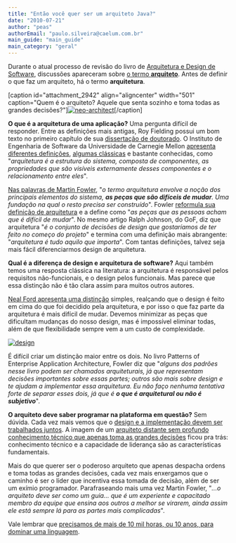 ```yaml
---
title: "Então você quer ser um arquiteto Java?"
date: "2010-07-21"
author: "peas"
authorEmail: "paulo.silveira@caelum.com.br"
main_guide: "main_guide"
main_category: "geral"
---
```


Durante o atual processo de revisão do livro de [Arquitetura e Design de Software](http://www.arquiteturajava.com.br), discussões apareceram sobre [o termo **arquiteto**](http://martinfowler.com/ieeeSoftware/whoNeedsArchitect.pdf). Antes de definir o que faz um arquiteto, há o termo **arquitetura**.

\[caption id="attachment\_2942" align="aligncenter" width="501" caption="Quem é o arquiteto? Aquele que senta sozinho e toma todas as grandes decisões?"\][![](https://blog.caelum.com.br/wp-content/uploads/2010/07/neo-architect.jpg "neo-architect")](https://blog.caelum.com.br/wp-content/uploads/2010/07/neo-architect.jpg)\[/caption\]

**O que é a arquitetura de uma aplicação?** Uma pergunta difícil de responder. Entre as definições mais antigas, Roy Fielding possui um bom texto no primeiro capítulo de sua [dissertação de doutorado](http://www.ics.uci.edu/~fielding/pubs/dissertation/software_arch.htm). O Instituto de Engenharia de Software da Universidade de Carnegie Mellon [apresenta diferentes definições](http://www.sei.cmu.edu/architecture/start/definitions.cfm), [algumas clássicas](http://www.sei.cmu.edu/architecture/start/bibliographicdefs.cfm) e bastante conhecidas, como "_arquitetura é a estrutura do sistema, composta de componentes, as propriedades que são visíveis externamente desses componentes e o relacionamento entre eles_".

[Nas palavras de Martin Fowler](http://martinfowler.com/articles/designDead.html#id21865), "_o termo arquitetura envolve a noção dos principais elementos do sistema, **as peças que são difíceis de mudar**. Uma fundação na qual o resto precisa ser construído_". Fowler [reformula sua definição de arquitetura](http://martinfowler.com/ieeeSoftware/whoNeedsArchitect.pdf) e a define como "_as peças que as pessoas acham que é difícil de mudar_". No mesmo artigo Ralph Johnson, do GoF, diz que arquitetura "_é o conjunto de decisões de design que gostaríamos de ter feito no começo do projeto_" e termina com uma definição mais abrangente: "_arquitetura é tudo aquilo que importa_". Com tantas definições, talvez seja mais fácil diferenciarmos design de arquitetura.

**Qual é a diferença de design e arquitetura de software?** Aqui também temos uma resposta clássica na literatura: a arquitetura é responsável pelos requisitos não-funcionais, e o design pelos funcionais. Mas parece que essa distinção não é tão clara assim para muitos outros autores.

[Neal Ford apresenta uma distinção](http://www.ibm.com/developerworks/java/library/j-eaed10/index.html#distinguishing) simples, realçando que o design é feito em cima do que foi decidido pela arquitetura, e por isso o que faz parte da arquitetura é mais difícil de mudar. Devemos minimizar as peças que dificultam mudanças do nosso design, mas é impossível eliminar todas, além de que flexibilidade sempre vem a um custo de complexidade.

[![](https://blog.caelum.com.br/wp-content/uploads/2010/07/design-150x150.jpg "design")](https://blog.caelum.com.br/wp-content/uploads/2010/07/design.jpg)

É difícil criar um distinção maior entre os dois. No livro Patterns of Enterprise Application Architecture, Fowler diz que "_alguns dos padrões nesse livro podem ser chamados arquiteturais, já que representam decisões importantes sobre essas partes; outros são mais sobre design e te ajudam a implementar essa arquitetura. Eu não faço nenhuma tentativa forte de separar esses dois, já que é **o que é arquitetural ou não é subjetivo**_".

**O arquiteto deve saber programar na plataforma em questão?** Sem dúvida. Cada vez mais vemos que o [design e a implementação devem ser trabalhados juntos](http://www.slideshare.net/pcalcado/expressive-design-in-20-minutes). A imagem de um [arquiteto distante sem profundo conhecimento técnico que apenas toma as grandes decisões](http://www.infoq.com/presentations/agilists-and-architects) ficou pra trás: conhecimento técnico e a capacidade de liderança são as características fundamentais.

Mais do que querer ser o poderoso arquiteto que apenas despacha ordens e toma todas as grandes decisões, cada vez mais enxergamos que o caminho é ser o líder que incentiva essa tomada de decisão, além de ser um exímio programador. Parafraseando mais uma vez Martin Fowler, "_...o arquiteto deve ser como um guia... que é um experiente e capacitado membro da equipe que ensina aos outros a melhor se virarem, ainda assim ele está sempre lá para as partes mais complicadas_".

Vale lembrar que [precisamos de mais de 10 mil horas, ou 10 anos, para dominar uma linguagem](http://norvig.com/21-days.html).

